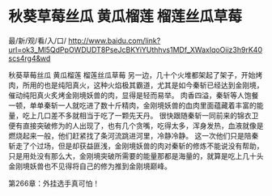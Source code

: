 # 秋葵草莓丝瓜 黄瓜榴莲 榴莲丝瓜草莓

最/新/观/看/入/口/ http://www.baidu.com/link?url=ok3_Ml5QdPpOWDUDT8PseJcBKYiYUthhvs1MDf_XWaxIqoOiiz3h9rK40scs4rg4&wd

秋葵草莓丝瓜 黄瓜榴莲 榴莲丝瓜草莓
 另一边，几十个火堆都架起了架子，开始烤肉，所用的也是纯阳真火，这种火焰极其霸道，尤其是如今秦斩已经达到金刚境，催动纯阳真火炙烤金刚境妖兽的肉，显得是轻而易举。
    肉香四溢，秦斩等人饱餐一顿，单单秦斩一人就吃进了数十斤精肉，金刚境妖兽的血肉里面蕴藏着丰富的能量，吃上几口差不多就相当于吃了一颗先天丹。
    很快跟随秦斩一同前来的锦衣卫便有直接突破修为的人出现了，也有几个贪嘴，吃得太多，浑身发热，血液就像是燃烧起来一般，他们赶紧找了条河流跳进河里，冷静冷静。
    这一次他们只是陪秦斩走了个过场，但是却获益匪浅，金刚境妖兽的肉对秦斩的修炼不能说没有帮助，只是用处没有那么大，金刚境突破所需要的能量那都是海量的，就算是吃上几十头金刚境妖兽也不见得将自己的修为推到金刚境巅峰。

第266章：外挂选手真可怕！
